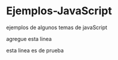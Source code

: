 # Ejemplos-JavaScript
ejemplos de algunos temas de javaScript

agregue esta linea

esta linea es de prueba
